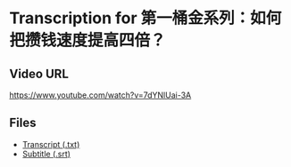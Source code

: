 # Transcription for 第一桶金系列：如何把攒钱速度提高四倍？
## Video URL
https://www.youtube.com/watch?v=7dYNlUai-3A
 
## Files
- [Transcript (.txt)](./transcript.txt)
- [Subtitle (.srt)](./transcript.srt)
